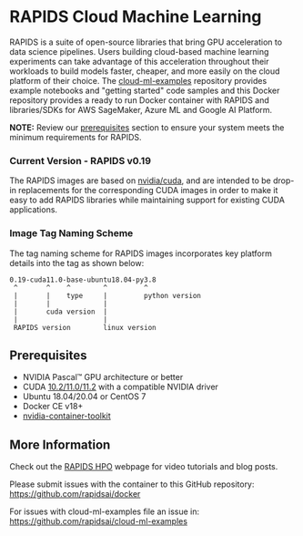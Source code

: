# RAPIDS Cloud Machine Learning

RAPIDS is a suite of open-source libraries that bring GPU acceleration to data science pipelines. Users building cloud-based machine learning experiments can take advantage of this acceleration throughout their workloads to build models faster, cheaper, and more easily on the cloud platform of their choice. The [cloud-ml-examples](https://github.com/rapidsai/cloud-ml-examples) repository provides example notebooks and "getting started" code samples and this Docker repository provides a ready to run Docker container with RAPIDS and libraries/SDKs for AWS SageMaker, Azure ML and Google AI Platform. 

**NOTE:** Review our [prerequisites](#prerequisites) section to ensure your system meets the minimum requirements for RAPIDS.

### Current Version - RAPIDS v0.19

The RAPIDS images are based on [nvidia/cuda](https://hub.docker.com/r/nvidia/cuda), and are intended to be drop-in replacements for the corresponding CUDA
images in order to make it easy to add RAPIDS libraries while maintaining support for existing CUDA applications.

### Image Tag Naming Scheme

The tag naming scheme for RAPIDS images incorporates key platform details into the tag as shown below:
```
0.19-cuda11.0-base-ubuntu18.04-py3.8
 ^       ^    ^        ^         ^
 |       |    type     |         python version
 |       |             |
 |       cuda version  |
 |                     |
 RAPIDS version        linux version
```
## Prerequisites

- NVIDIA Pascal™ GPU architecture or better
- CUDA [10.2/11.0/11.2](https://developer.nvidia.com/cuda-downloads) with a compatible NVIDIA driver
- Ubuntu 18.04/20.04 or CentOS 7
- Docker CE v18+
- [nvidia-container-toolkit](https://docs.nvidia.com/datacenter/cloud-native/container-toolkit/install-guide.html#docker)

## More Information

Check out the [RAPIDS HPO](https://rapids.ai/hpo.html) webpage for video tutorials and blog posts.

Please submit issues with the container to this GitHub repository: https://github.com/rapidsai/docker

For issues with cloud-ml-examples file an issue in: https://github.com/rapidsai/cloud-ml-examples
